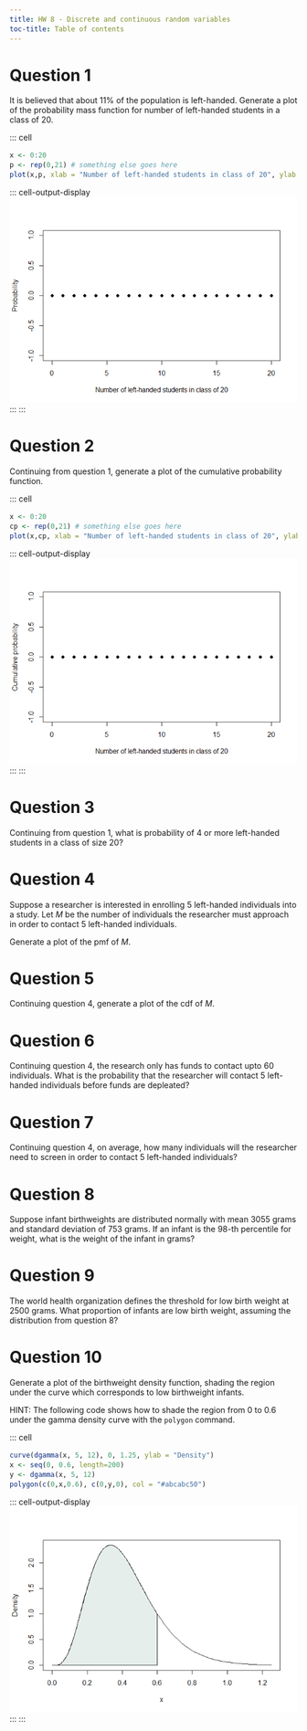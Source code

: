 ```yaml
---
title: HW 8 - Discrete and continuous random variables
toc-title: Table of contents
---
```


# Question 1

It is believed that about 11% of the population is left-handed. Generate
a plot of the probability mass function for number of left-handed
students in a class of 20.

::: cell
``` {.r .cell-code}
x <- 0:20
p <- rep(0,21) # something else goes here
plot(x,p, xlab = "Number of left-handed students in class of 20", ylab = "Probability", pch = 16)
```

::: cell-output-display
![](hw8-discrete-continuous_files/figure-markdown/unnamed-chunk-1-1.png)
:::
:::

# Question 2

Continuing from question 1, generate a plot of the cumulative
probability function.

::: cell
``` {.r .cell-code}
x <- 0:20
cp <- rep(0,21) # something else goes here
plot(x,cp, xlab = "Number of left-handed students in class of 20", ylab = "Cumulative probability", pch = 16)
```

::: cell-output-display
![](hw8-discrete-continuous_files/figure-markdown/unnamed-chunk-2-1.png)
:::
:::

# Question 3

Continuing from question 1, what is probability of 4 or more left-handed
students in a class of size 20?

# Question 4

Suppose a researcher is interested in enrolling 5 left-handed
individuals into a study. Let $M$ be the number of individuals the
researcher must approach in order to contact 5 left-handed individuals.

Generate a plot of the pmf of $M$.

# Question 5

Continuing question 4, generate a plot of the cdf of $M$.

# Question 6

Continuing question 4, the research only has funds to contact upto 60
individuals. What is the probability that the researcher will contact 5
left-handed individuals before funds are depleated?

# Question 7

Continuing question 4, on average, how many individuals will the
researcher need to screen in order to contact 5 left-handed individuals?

# Question 8

Suppose infant birthweights are distributed normally with mean 3055
grams and standard deviation of 753 grams. If an infant is the 98-th
percentile for weight, what is the weight of the infant in grams?

# Question 9

The world health organization defines the threshold for low birth weight
at 2500 grams. What proportion of infants are low birth weight, assuming
the distribution from question 8?

# Question 10

Generate a plot of the birthweight density function, shading the region
under the curve which corresponds to low birthweight infants.

HINT: The following code shows how to shade the region from 0 to 0.6
under the gamma density curve with the `polygon` command.

::: cell
``` {.r .cell-code}
curve(dgamma(x, 5, 12), 0, 1.25, ylab = "Density")
x <- seq(0, 0.6, length=200)
y <- dgamma(x, 5, 12)
polygon(c(0,x,0.6), c(0,y,0), col = "#abcabc50")
```

::: cell-output-display
![](hw8-discrete-continuous_files/figure-markdown/unnamed-chunk-3-1.png)
:::
:::
